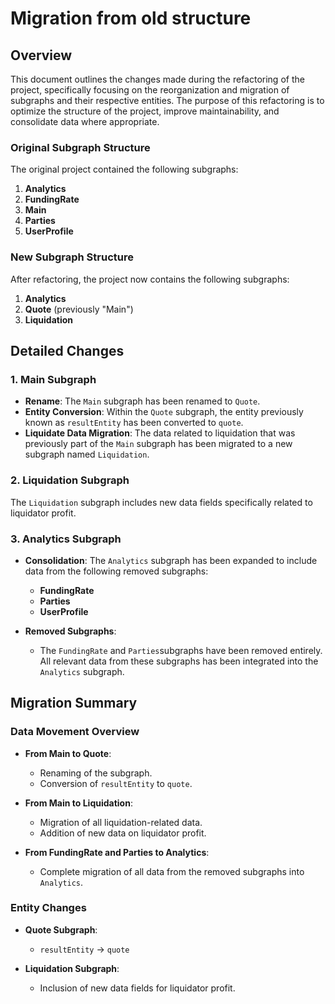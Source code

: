 # Migration from old structure

## Overview

This document outlines the changes made during the refactoring of the project, specifically focusing on the
reorganization and migration of subgraphs and their respective entities. The purpose of this refactoring is to optimize
the structure of the project, improve maintainability, and consolidate data where appropriate.

### Original Subgraph Structure

The original project contained the following subgraphs:

1. **Analytics**
2. **FundingRate**
3. **Main**
4. **Parties**
5. **UserProfile**

### New Subgraph Structure

After refactoring, the project now contains the following subgraphs:

1. **Analytics**
2. **Quote** (previously "Main")
3. **Liquidation**

## Detailed Changes

### 1. **Main Subgraph**

- **Rename**: The `Main` subgraph has been renamed to `Quote`.
- **Entity Conversion**: Within the `Quote` subgraph, the entity previously known as `resultEntity` has been converted
  to `quote`.
- **Liquidate Data Migration**: The data related to liquidation that was previously part of the `Main` subgraph has been
  migrated to a new subgraph named `Liquidation`.

### 2. **Liquidation Subgraph**

The `Liquidation` subgraph includes new data fields specifically related to liquidator profit.

### 3. **Analytics Subgraph**

- **Consolidation**: The `Analytics` subgraph has been expanded to include data from the following removed subgraphs:

    - **FundingRate**
    - **Parties**
    - **UserProfile**

- **Removed Subgraphs**:
    - The `FundingRate` and `Parties`subgraphs have been removed entirely. All relevant data from these
      subgraphs has been integrated into the `Analytics` subgraph.

## Migration Summary

### Data Movement Overview

- **From Main to Quote**:

    - Renaming of the subgraph.
    - Conversion of `resultEntity` to `quote`.

- **From Main to Liquidation**:

    - Migration of all liquidation-related data.
    - Addition of new data on liquidator profit.

- **From FundingRate and Parties to Analytics**:
    - Complete migration of all data from the removed subgraphs into `Analytics`.

### Entity Changes

- **Quote Subgraph**:

    - `resultEntity` → `quote`

- **Liquidation Subgraph**:
    - Inclusion of new data fields for liquidator profit.
